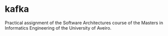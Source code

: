# kafka
Practical assignment of the Software Architectures course of the Masters in Informatics Engineering of the University of Aveiro.
